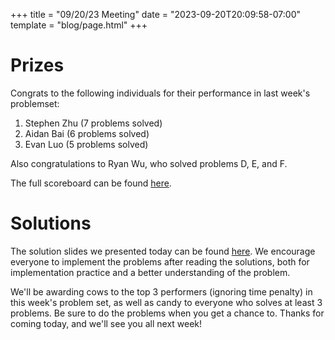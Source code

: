 +++
title = "09/20/23 Meeting"
date = "2023-09-20T20:09:58-07:00"
template = "blog/page.html"
+++

# Prizes

Congrats to the following individuals for their performance in last week's problemset:
1. Stephen Zhu (7 problems solved)
2. Aidan Bai (6 problems solved)
3. Evan Luo (5 problems solved)

Also congratulations to Ryan Wu, who solved problems D, E, and F.

The full scoreboard can be found [here](https://codeforces.com/group/56LvjuJGwY/contest/473162/standings/groupmates/true).

# Solutions

The solution slides we presented today can be found [here](https://docs.google.com/presentation/d/1JTSDS6ECbqYJXMmAMTWEkDV6zIBwXyNAX8r2-kl64PU/edit?usp=sharing).
We encourage everyone to implement the problems after reading the solutions, both for implementation practice and a better understanding of the problem.

We'll be awarding cows to the top 3 performers (ignoring time penalty) in this week's problem set, as well as candy to everyone who solves at least 3 problems.
Be sure to do the problems when you get a chance to. Thanks for coming today, and we'll see you all next week!
